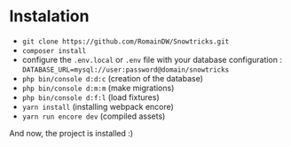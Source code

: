 # Instalation
- `git clone https://github.com/RomainDW/Snowtricks.git`
- `composer install`
- configure the `.env.local` or `.env` file with your database configuration : `DATABASE_URL=mysql://user:password@domain/snowtricks`
- `php bin/console d:d:c` (creation of the database)
- `php bin/console d:m:m` (make migrations)
- `php bin/console d:f:l` (load fixtures)
- `yarn install` (installing webpack encore)
- `yarn run encore dev` (compiled assets)

And now, the project is installed :)